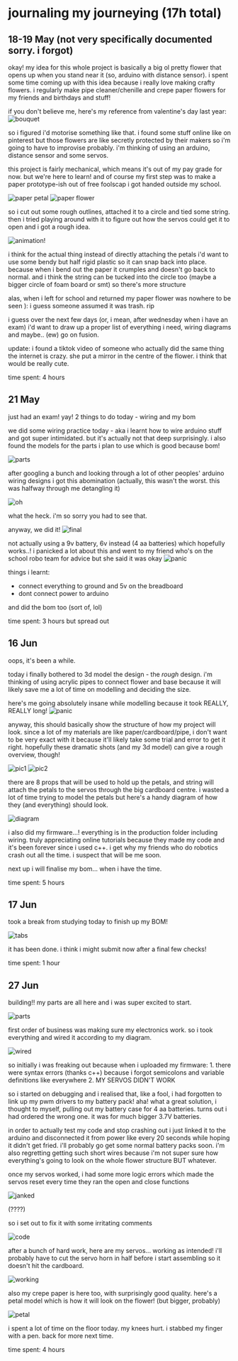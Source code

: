 # journaling my journeying (17h total)

## 18-19 May (not very specifically documented sorry. i forgot)

okay! my idea for this whole project is basically a big ol pretty flower that opens up when you stand near it (so, arduino with distance sensor). i spent some time coming up with this idea because i really love making crafty flowers. i regularly make pipe cleaner/chenille and crepe paper flowers for my friends and birthdays and stuff!

if you don't believe me, here's my reference from valentine's day last year:
![bouquet](https://github.com/mynameisashllee/flora/blob/main/journalassets/18may/chenillebouquet.png?raw=true)

so i figured i'd motorise something like that. i found some stuff online like on pinterest but those flowers are like secretly protected by their makers so i'm going to have to improvise probably. i'm thinking of using an arduino, distance sensor and some servos.

this project is fairly mechanical, which means it's out of my pay grade for now. but we're here to learn! and of course my first step was to make a paper prototype-ish out of free foolscap i got handed outside my school.

![paper petal](https://github.com/mynameisashllee/flora/blob/main/journalassets/18may/paperpetal.png?raw=true)
![paper flower](https://github.com/mynameisashllee/flora/blob/main/journalassets/18may/paperflower.png?raw=true)

so i cut out some rough outlines, attached it to a circle and tied some string. then i tried playing around with it to figure out how the servos could get it to open and i got a rough idea. 

![animation!](https://github.com/mynameisashllee/flora/blob/main/journalassets/18may/servo.gif?raw=true)

i think for the actual thing instead of directly attaching the petals i'd want to use some bendy but half rigid plastic so it can snap back into place. because when i bend out the paper it crumples and doesn't go back to normal. and i think the string can be tucked into the circle too (maybe a bigger circle of foam board or smt) so there's more structure

alas, when i left for school and returned my paper flower was nowhere to be seen ): i guess someone assumed it was trash. rip

i guess over the next few days (or, i mean, after wednesday when i have an exam) i'd want to draw up a proper list of everything i need, wiring diagrams and maybe.. (ew) go on fusion.

update: i found a tiktok video of someone who actually did the same thing the internet is crazy. she put a mirror in the centre of the flower. i think that would be really cute.

time spent: 4 hours

## 21 May
just had an exam! yay! 2 things to do today - wiring and my bom

we did some wiring practice today - aka i learnt how to wire arduino stuff and got super intimidated. but it's actually not that deep surprisingly. i also found the models for the parts i plan to use which is good because bom!

![parts](https://github.com/mynameisashllee/flora/blob/main/journalassets/21may/parts.png?raw=true)

after googling a bunch and looking through a lot of other peoples' arduino wiring designs i got this abomination (actually, this wasn't the worst. this was halfway through me detangling it)

![oh](https://github.com/mynameisashllee/flora/blob/main/journalassets/21may/what.png?raw=true)

what the heck. i'm so sorry you had to see that.

anyway, we did it! 
![final](https://github.com/mynameisashllee/flora/blob/main/journalassets/21may/circuit.png?raw=true)

not actually using a 9v battery, 6v instead (4 aa batteries) which hopefully works..! i panicked a lot about this and went to my friend who's on the school robo team for advice but she said it was okay
![panic](https://github.com/mynameisashllee/flora/blob/main/journalassets/21may/panic.png?raw=true)

things i learnt:
- connect everything to ground and 5v on the breadboard
- dont connect power to arduino

and did the bom too (sort of, lol)

time spent: 3 hours but spread out

## 16 Jun
oops, it's been a while.

today i finally bothered to 3d model the design - the *rough* design. i'm thinking of using acrylic pipes to connect flower and base because it will likely save me a lot of time on modelling and deciding the size.

here's me going absolutely insane while modelling because it took REALLY, REALLY long!
![panic](https://github.com/mynameisashllee/flora/blob/main/journalassets/16jun/panic.gif?raw=true)

anyway, this should basically show the structure of how my project will look. since a lot of my materials are like paper/cardboard/pipe, i don't want to be very exact with it because it'll likely take some trial and error to get it right. hopefully these dramatic shots (and my 3d model) can give a rough overview, though!

![pic1](https://github.com/mynameisashllee/flora/blob/main/journalassets/16jun/flora.png?raw=true)
![pic2](https://github.com/mynameisashllee/flora/blob/main/journalassets/16jun/flora3.png?raw=true)

there are 8 props that will be used to hold up the petals, and string will attach the petals to the servos through the big cardboard centre. i wasted a lot of time trying to model the petals but here's a handy diagram of how they (and everything) should look.

![diagram](https://github.com/mynameisashllee/flora/blob/main/journalassets/16jun/annotate.png?raw=true)

i also did my firmware...! everything is in the production folder including wiring. truly appreciating online tutorials because they made my code and it's been forever since i used c++. i get why my friends who do robotics crash out all the time. i suspect that will be me soon.

next up i will finalise my bom... when i have the time.

time spent: 5 hours

## 17 Jun

took a break from studying today to finish up my BOM!

![tabs](https://github.com/mynameisashllee/flora/blob/main/journalassets/17jun/tabs.png?raw=true)

it has been done. i think i might submit now after a final few checks!

time spent: 1 hour

## 27 Jun

building!! my parts are all here and i was super excited to start.

![parts](https://github.com/mynameisashllee/flora/blob/main/journalassets/27jun/parts1.png?raw=true)

first order of business was making sure my electronics work. so i took everything and wired it according to my diagram.

![wired](https://github.com/mynameisashllee/flora/blob/main/journalassets/27jun/wired.png?raw=true)

so initially i was freaking out because when i uploaded my firmware: 1. there were syntax errors (thanks c++) because i forgot semicolons and variable definitions like everywhere 2. MY SERVOS DIDN'T WORK 

so i started on debugging and i realised that, like a fool, i had forgotten to link up my pwm drivers to my battery pack! aha! what a great solution, i thought to myself, pulling out my battery case for 4 aa batteries. turns out i had ordered the wrong one. it was for much bigger 3.7V batteries.

in order to actually test my code and stop crashing out i just linked it to the arduino and disconnected it from power like every 20 seconds while hoping it didn't get fried. i'll probably go get some normal battery packs soon. i'm also regretting getting such short wires because i'm not super sure how everything's going to look on the whole flower structure BUT whatever.

once my servos worked, i had some more logic errors which made the servos reset every time they ran the open and close functions 

![janked](https://github.com/mynameisashllee/flora/blob/main/journalassets/27jun/janked.gif?raw=true)

(????)

so i set out to fix it with some irritating comments

![code](https://github.com/mynameisashllee/flora/blob/main/journalassets/27jun/code.png?raw=true)

after a bunch of hard work, here are my servos... working as intended! i'll probably have to cut the servo horn in half before i start assembling so it doesn't hit the cardboard.

![working](https://github.com/mynameisashllee/flora/blob/main/journalassets/27jun/working.gif?raw=true)

also my crepe paper is here too, with surprisingly good quality. here's a petal model which is how it will look on the flower! (but bigger, probably)

![petal](https://github.com/mynameisashllee/flora/blob/main/journalassets/27jun/petal.png?raw=true)

i spent a lot of time on the floor today. my knees hurt. i stabbed my finger with a pen. back for more next time.

time spent: 4 hours